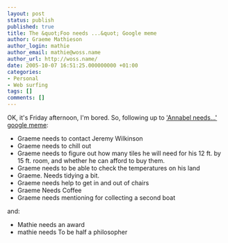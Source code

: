 ```yaml
---
layout: post
status: publish
published: true
title: The &quot;Foo needs ...&quot; Google meme
author: Graeme Mathieson
author_login: mathie
author_email: mathie@woss.name
author_url: http://woss.name/
date: 2005-10-07 16:51:25.000000000 +01:00
categories:
- Personal
- Web surfing
tags: []
comments: []
---
```

OK, it's Friday afternoon, I'm bored.  So, following up to <a href="http://www.livejournal.com/users/ibbs/10228.html">'Annabel needs...' google meme</a>:

<ul>
  <li>Graeme needs to contact Jeremy Wilkinson</li>
  <li>Graeme needs to chill out</li>
  <li>Graeme needs to figure out how many tiles he will need for his 12 ft. by 15 ft. room, and whether he can afford to buy them.</li>
  <li>Graeme needs to be able to check the temperatures on his land</li>
  <li>Graeme. Needs tidying a bit.</li>
  <li>Graeme needs help to get in and out of chairs</li>
  <li>Graeme Needs Coffee</li>
  <li>Graeme needs mentioning for collecting a second boat</li>
</ul>

and:

<ul>
  <li>Mathie needs an award</li>
  <li>mathie needs To be half a philosopher</li>
</ul>
